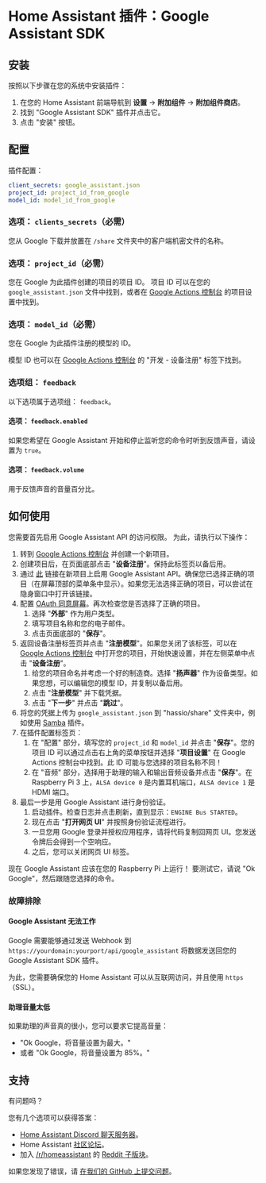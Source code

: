 # Home Assistant 插件：Google Assistant SDK

## 安装

按照以下步骤在您的系统中安装插件：

1. 在您的 Home Assistant 前端导航到 **设置** -> **附加组件** -> **附加组件商店**。
2. 找到 "Google Assistant SDK" 插件并点击它。
3. 点击 "安装" 按钮。

## 配置

插件配置：

```yaml
client_secrets: google_assistant.json
project_id: project_id_from_google
model_id: model_id_from_google
```

### 选项： `clients_secrets`（必需）

您从 Google 下载并放置在 `/share` 文件夹中的客户端机密文件的名称。

### 选项： `project_id`（必需）

您在 Google 为此插件创建的项目的项目 ID。
项目 ID 可以在您的 `google_assistant.json` 文件中找到，或者在 [Google Actions 控制台][google-actions-console] 的项目设置中找到。

### 选项： `model_id`（必需）

您在 Google 为此插件注册的模型的 ID。

模型 ID 也可以在 [Google Actions 控制台][google-actions-console] 的 "开发 - 设备注册" 标签下找到。

### 选项组： `feedback`

以下选项属于选项组： `feedback`。

#### 选项： `feedback.enabled`

如果您希望在 Google Assistant 开始和停止监听您的命令时听到反馈声音，请设置为 `true`。

#### 选项： `feedback.volume`

用于反馈声音的音量百分比。

## 如何使用

您需要首先启用 Google Assistant API 的访问权限。
为此，请执行以下操作：

1. 转到 [Google Actions 控制台][google-actions-console] 并创建一个新项目。
1. 创建项目后，在页面底部点击 "**设备注册**"。保持此标签页以备后用。
1. 通过 [此][google-assistant-api] 链接在新项目上启用 Google Assistant API。确保您已选择正确的项目（在屏幕顶部的菜单条中显示）。如果您无法选择正确的项目，可以尝试在隐身窗口中打开该链接。
1. 配置 [OAuth 同意屏幕][google-oauth-concent]。再次检查您是否选择了正确的项目。
    1. 选择 "**外部**" 作为用户类型。
    1. 填写项目名称和您的电子邮件。
    1. 点击页面底部的 "**保存**"。
1. 返回设备注册标签页并点击 "**注册模型**"。如果您关闭了该标签，可以在 [Google Actions 控制台][google-actions-console] 中打开您的项目，开始快速设置，并在左侧菜单中点击 "**设备注册**"。
    1. 给您的项目命名并考虑一个好的制造商。选择 "**扬声器**" 作为设备类型。如果您想，可以编辑您的模型 ID，并复制以备后用。
    1. 点击 "**注册模型**" 并下载凭据。
    1. 点击 "**下一步**" 并点击 "**跳过**"。
1. 将您的凭据上传为 `google_assistant.json` 到 "hassio/share" 文件夹中，例如使用 [Samba][samba-addon] 插件。
1. 在插件配置标签页：
    1. 在 "配置" 部分，填写您的 `project_id` 和 `model_id` 并点击 "**保存**"。您的项目 ID 可以通过点击右上角的菜单按钮并选择 "**项目设置**" 在 Google Actions 控制台中找到。此 ID 可能与您选择的项目名称不同！
    1. 在 "音频" 部分，选择用于助理的输入和输出音频设备并点击 "**保存**"。在 Raspberry Pi 3 上，`ALSA device 0` 是内置耳机端口，`ALSA device 1` 是 HDMI 端口。
1. 最后一步是用 Google Assistant 进行身份验证。
    1. 启动插件。检查日志并点击刷新，直到显示：`ENGINE Bus STARTED`。
    1. 现在点击 "**打开网页 UI**" 并按照身份验证流程进行。
    1. 一旦您用 Google 登录并授权应用程序，请将代码复制回网页 UI。您发送令牌后会得到一个空响应。
    1. 之后，您可以关闭网页 UI 标签。

现在 Google Assistant 应该在您的 Raspberry Pi 上运行！
要测试它，请说 "Ok Google"，然后跟随您选择的命令。

### 故障排除

#### Google Assistant 无法工作

Google 需要能够通过发送 Webhook 到 `https://yourdomain:yourport/api/google_assistant` 将数据发送回您的 Google Assistant SDK 插件。

为此，您需要确保您的 Home Assistant 可以从互联网访问，并且使用 `https`（SSL）。

#### 助理音量太低

如果助理的声音真的很小，您可以要求它提高音量：
- "Ok Google，将音量设置为最大。"
- 或者 "Ok Google，将音量设置为 85%。"

## 支持

有问题吗？

您有几个选项可以获得答案：

- [Home Assistant Discord 聊天服务器][discord]。
- Home Assistant [社区论坛][forum]。
- 加入 [/r/homeassistant][reddit] 的 [Reddit 子版块][reddit]。

如果您发现了错误，请 [在我们的 GitHub 上提交问题][issue]。

[discord]: https://discord.gg/c5DvZ4e
[documentation]: https://github.com/home-assistant/addons/blob/master/google_assistant/DOCS.md
[forum]: https://community.home-assistant.io
[google-actions-console]: https://console.actions.google.com/
[google-assistant-api]: https://console.developers.google.com/apis/api/embeddedassistant.googleapis.com/overview
[google-oauth-client]: https://console.developers.google.com/apis/credentials/oauthclient
[google-oauth-concent]: https://console.developers.google.com/apis/credentials/consent
[google-platform-project]: https://console.cloud.google.com/project
[issue]: https://github.com/home-assistant/addons/issues
[reddit]: https://reddit.com/r/homeassistant
[repository]: https://github.com/hassio-addons/repository
[samba-addon]: https://github.com/home-assistant/addons/tree/master/samba